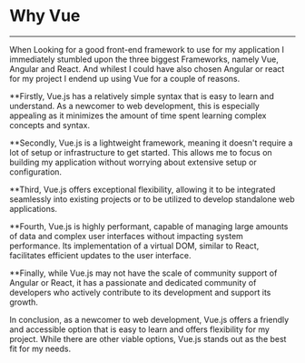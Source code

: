 # Why Vue
***

When Looking for a good front-end framework to use for my application I immediately stumbled upon the three biggest Frameworks, namely Vue, Angular and React. And whilest I could have also chosen Angular or react for my project I endend up using Vue for a couple of reasons.

**Firstly, Vue.js has a relatively simple syntax that is easy to learn and understand. As a newcomer to web development, this is especially appealing as it minimizes the amount of time spent learning complex concepts and syntax.

**Secondly, Vue.js is a lightweight framework, meaning it doesn't require a lot of setup or infrastructure to get started. This allows me to focus on building my application without worrying about extensive setup or configuration.

**Third, Vue.js offers exceptional flexibility, allowing it to be integrated seamlessly into existing projects or to be utilized to develop standalone web applications.

**Fourth, Vue.js is highly performant, capable of managing large amounts of data and complex user interfaces without impacting system performance. Its implementation of a virtual DOM, similar to React, facilitates efficient updates to the user interface.

**Finally, while Vue.js may not have the scale of community support of Angular or React, it has a passionate and dedicated community of developers who actively contribute to its development and support its growth.

In conclusion, as a newcomer to web development, Vue.js offers a friendly and accessible option that is easy to learn and offers flexibility for my project. While there are other viable options, Vue.js stands out as the best fit for my needs.
